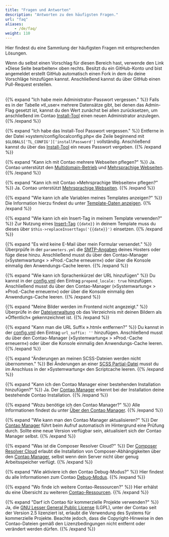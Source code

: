```yaml
---
title: "Fragen und Antworten"
description: "Antworten zu den häufigsten Fragen."
url: "faq"
aliases:
    - /de/faq/
weight: 110
---
```


Hier findest du eine Sammlung der häufigsten Fragen mit entsprechenden Lösungen. 

Wenn du selbst einen Vorschlag für diesen Bereich hast, verwende den Link »Diese Seite bearbeiten« oben rechts. 
Besitzt du ein GitHub-Konto und bist angemeldet erstellt GitHub automatisch einen Fork in dem du 
deine Vorschläge hinzufügen kannst. Anschließend kannst du über GitHub einen Pull-Request erstellen.
</br></br>

{{% expand "Ich habe mein Administrator-Passwort vergessen." %}}
Falls es in der Tabelle »tl_user« mehrere Datensätze gibt, bei denen das Admin-Flag gesetzt ist, kannst du den Wert 
zunächst bei allen zurücksetzen, um anschließend im Contao [Install-Tool](/de/installation/contao-installtool/) 
einen neuen Administrator anzulegen.
{{% /expand %}}

{{% expand "Ich habe das Install-Tool Passwort vergessen." %}}
Entferne in der Datei »system/config/localconfig.php« die Zeile beginnend mit `$GLOBALS['TL_CONFIG']['installPassword']`
vollständig. Anschließend kannst du über das [Install-Tool](/de/installation/contao-installtool/) ein neues Passwort vergeben.
{{% /expand %}}

{{% expand "Kann ich mit Contao mehrere Webseiten pflegen?" %}}
Ja. Contao unterstützt den [Multidomain-Betrieb](/de/layout/seitenstruktur/multidomain-betrieb/) und 
[Mehrsprachige Webseiten](/de/layout/seitenstruktur/mehrsprachige-webseiten/).
{{% /expand %}}

{{% expand "Kann ich mit Contao »Mehrsprachige Webseiten« pflegen?" %}}
Ja. Contao unterstützt [Mehrsprachige Webseiten](/de/layout/seitenstruktur/mehrsprachige-webseiten/).
{{% /expand %}}

{{% expand "Wie kann ich alle Variablen meines Templates anzeigen?" %}}
Die Information hierzu findest du unter [Template-Daten anzeigen](/de/templates/data/).
{{% /expand %}}

{{% expand "Wie kann ich ein Insert-Tag in meinem Template verwenden?" %}}
Zur Nutzung eines [Insert-Tag](/de/artikelverwaltung/insert-tags/) `{{date}}` in deinem Template muss du dieses 
über `$this->replaceInsertTags('{{date}}')` einsetzen.
{{% /expand %}}

{{% expand "Es wird keine E-Mail über mein Formular versendet." %}}
Überprpüfe in der `parameters.yml` die [SMTP-Angaben](/de/system/einstellungen/#smtp-versand) deines Hosters oder 
füge diese hinzu. Anschließend musst du über den Contao-Manager (»Systemwartung« > »Prod.-Cache erneuern«) oder über die 
Konsole einmalig den Anwendungs-Cache leeren.
{{% /expand %}}

{{% expand "Wie kann ich Sprachenkürzel der URL hinzufügen" %}}
Du kannst in der [config.yml](/de/system/einstellungen/#config-yml) den Eintrag `prepend_locale: true` hinzufügen.
Anschließend musst du über den Contao-Manager (»Systemwartung« > »Prod.-Cache erneuern«) oder über die Konsole 
einmalig den Anwendungs-Cache leeren.
{{% /expand %}}

{{% expand "Meine Bilder werden im Frontend nicht angezeigt." %}}
Überprüfe in der [Dateiverwaltung](/de/dateiverwaltung/) ob das Verzeichnis mit deinen Bildern als »Öffentlich« 
gekennzeichnet ist. 
{{% /expand %}}

{{% expand "Kann man die URL Suffix ».html« entfernen?" %}}
Du kannst in der [config.yml](/de/system/einstellungen/#config-yml) den Eintrag `url_suffix: ''` hinzufügen. 
Anschließend musst du über den Contao-Manager (»Systemwartung« > »Prod.-Cache erneuern«) oder über die Konsole 
einmalig den Anwendungs-Cache leeren.
{{% /expand %}}

{{% expand "Änderungen an meinen SCSS-Dateien werden nicht übernommen." %}}
Bei Änderungen an einer [SCSS Partial-Datei](/de/anleitungen/sass-less-integration#hinweis-i-umgang-mit-partials) musst 
du im Anschluss in der »Systemwartung« den Scriptcache leeren.
{{% /expand %}}

{{% expand "Kann ich den Contao Manager einer bestehenden Installation hinzufügen?" %}}
Ja. Der [Contao Manager](/de/installation/contao-manager/#kann-der-contao-manager-zu-einer-bestehenden-installation-hinzugefuegt-werden) 
erkennt bei der Installation deine bestehende Contao Installation.
{{% /expand %}}

{{% expand "Wozu benötige ich den Contao Manager?" %}}
Alle Informationen findest du unter [Über den Contao Manager](/de/installation/contao-manager/).
{{% /expand %}}

{{% expand "Wie kann man den Contao Manager aktualisieren?" %}}
Der [Contao Manager](/de/installation/contao-manager/#haeufige-fragen-zum-contao-manager) führt beim Aufruf automatisch 
im Hintergrund eine Prüfung durch. Sollte eine neue Version verfügbar sein, aktualisiert sich der Contao Manager selbst.
{{% /expand %}}

{{% expand "Was ist die Composer Resolver Cloud?" %}}
Der [Composer Resolver Cloud](https://composer-resolver.cloud/) erlaubt die Installation von Composer-Abhängigkeiten 
über den [Contao Manager](/de/installation/contao-manager/), selbst wenn dein Server nicht über genug Arbeitsspeicher verfügt.
{{% /expand %}}

{{% expand "Wie aktiviere ich den Contao Debug-Modus?" %}}
Hier findest du alle Informationen zum Contao [Debug-Modus](/de/system/debug-modus/).
{{% /expand %}}

{{% expand "Wo finde ich weitere Contao-Ressourcen?" %}}
Hier erhälst du eine Übersicht zu weiteren [Contao-Ressourcen](https://contao.org/de/netzwerk.html).
{{% /expand %}}

{{% expand "Darf ich Contao für kommerzielle Projekte verwenden?" %}}
Ja, die [GNU Lesser General Public License](https://www.gnu.org/licenses/old-licenses/lgpl-2.1.html) (LGPL), unter der 
Contao seit der Version 2.5 lizenziert ist, erlaubt die Verwendung des Systems für kommerzielle Projekte. Beachte jedoch, 
dass die Copyright-Hinweise in den Contao-Dateien gemäß den Lizenzbedingungen nicht entfernt oder verändert werden dürfen.
{{% /expand %}}
